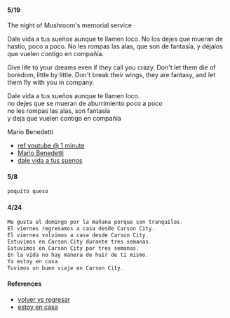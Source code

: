 
#### 5/19

The night of Mushroom's memorial service

Dale vida a tus sueños aunque te llamen loco.
No los dejes que mueran de hastío, poco a poco.
No les rompas las alas, que son de fantasía,
y déjalos que vuelen contigo en compañía.

Give life to your dreams even if they call you crazy.
Don't let them die of boredom, little by little.
Don't break their wings, they are fantasy,
and let them fly with you in company.

Dale vida a tus sueños aunque te llamen loco.  
no dejes que se mueran de aburrimiento poco a poco  
no les rompas las alas, son fantasia  
y deja que vuelen contigo en compañía

Mario Benedetti

- [ref youtube @ 1 minute](https://www.youtube.com/watch?v=OxPzO07j9AA)
- [Mario Benedetti](https://en.wikipedia.org/wiki/Mario_Benedetti)
- [dale vida a tus suenos](https://tuhistoriapersonal.com/poemamariobenedetti/)

#### 5/8

```rust
poquito queso
```

#### 4/24

```rust
Me gusta el domingo por la mañana porque son tranquilos.
El viernes regresamos a casa desde Carson City.
El viernes volvimos a casa desde Carson City.
Estuvimos en Carson City durante tres semanas.
Estuvimos en Carson City por tres semanas.
En la vida no hay manera de huir de ti mismo.
Ya estoy en casa
Tuvimos un buen viaje en Carson City.
```

#### References

- [volver vs regresar](https://www.spanish.academy/blog/volver-vs-regresar-whats-the-difference-between-these-spanish-verbs/)
- [estoy en casa](https://www.quora.com/How-would-you-say-Im-home-in-Spanish)
